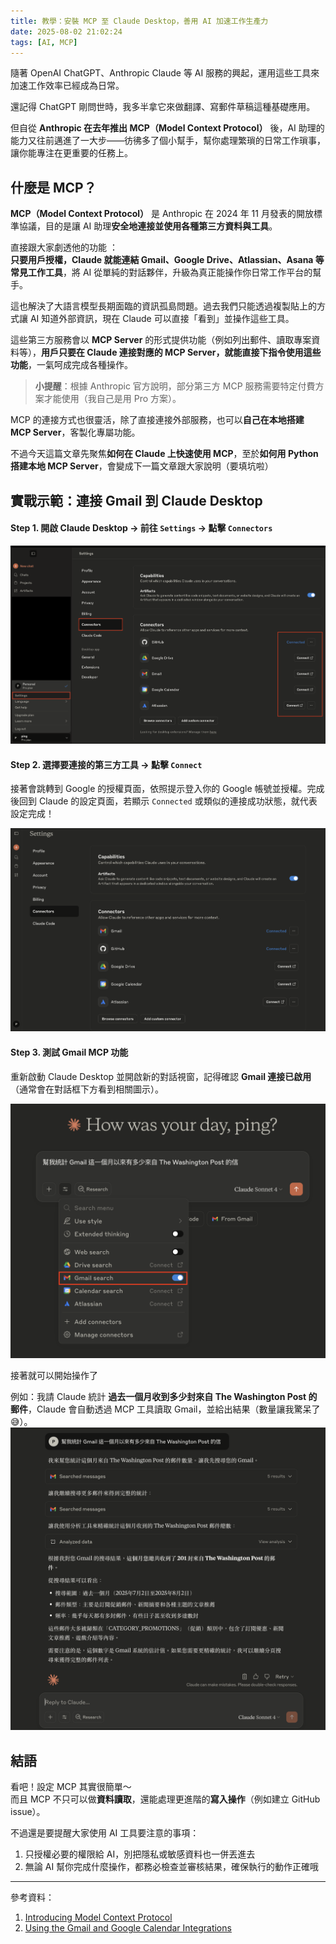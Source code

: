 ```yaml
---
title: 教學：安裝 MCP 至 Claude Desktop，善用 AI 加速工作生產力
date: 2025-08-02 21:02:24
tags: [AI, MCP]
---
```


隨著 OpenAI ChatGPT、Anthropic Claude 等 AI 服務的興起，運用這些工具來加速工作效率已經成為日常。  

還記得 ChatGPT 剛問世時，我多半拿它來做翻譯、寫郵件草稿這種基礎應用。

但自從 **Anthropic 在去年推出 MCP（Model Context Protocol）** 後，AI 助理的能力又往前邁進了一大步——彷彿多了個小幫手，幫你處理繁瑣的日常工作瑣事，讓你能專注在更重要的任務上。


## 什麼是 MCP？
**MCP（Model Context Protocol）** 是 Anthropic 在 2024 年 11 月發表的開放標準協議，目的是讓 AI 助理**安全地連接並使用各種第三方資料與工具**。  

直接跟大家劇透他的功能 ：  
**只要用戶授權，Claude 就能連結 Gmail、Google Drive、Atlassian、Asana 等常見工作工具**，將 AI 從單純的對話夥伴，升級為真正能操作你日常工作平台的幫手。

這也解決了大語言模型長期面臨的資訊孤島問題。過去我們只能透過複製貼上的方式讓 AI 知道外部資訊，現在 Claude 可以直接「看到」並操作這些工具。

這些第三方服務會以 **MCP Server** 的形式提供功能（例如列出郵件、讀取專案資料等），**用戶只要在 Claude 連接對應的 MCP Server，就能直接下指令使用這些功能**，一氣呵成完成各種操作。

> **小提醒**：根據 Anthropic 官方說明，部分第三方 MCP 服務需要特定付費方案才能使用（我自己是用 Pro 方案）。

MCP 的連接方式也很靈活，除了直接連接外部服務，也可以**自己在本地搭建 MCP Server**，客製化專屬功能。

不過今天這篇文章先聚焦**如何在 Claude 上快速使用 MCP**，至於**如何用 Python 搭建本地 MCP Server**，會變成下一篇文章跟大家說明（要填坑啦）



## 實戰示範：連接 Gmail 到 Claude Desktop

#### Step 1. 開啟 Claude Desktop → 前往 `Settings` → 點擊 `Connectors`
![Claude 設定頁面](../img/claude.png)

#### Step 2. 選擇要連接的第三方工具 → 點擊 `Connect`

接著會跳轉到 Google 的授權頁面，依照提示登入你的 Google 帳號並授權。完成後回到 Claude 的設定頁面，若顯示 `Connected` 或類似的連接成功狀態，就代表設定完成！

![Claude 連接成功](../img/mcp-connected.png)

#### Step 3. 測試 Gmail MCP 功能

重新啟動 Claude Desktop 並開啟新的對話視窗，記得確認 **Gmail 連接已啟用**（通常會在對話框下方看到相關圖示）。

![](../img/mcp-chat.png)

接著就可以開始操作了

例如：我請 Claude 統計 **過去一個月收到多少封來自 The Washington Post 的郵件**，Claude 會自動透過 MCP 工具讀取 Gmail，並給出結果（數量讓我驚呆了 😅）。
![](../img/mcp-results.png)



## 結語
看吧！設定 MCP 其實很簡單～  
而且 MCP 不只可以做**資料讀取**，還能處理更進階的**寫入操作**（例如建立 GitHub issue）。  


不過還是要提醒大家使用 AI 工具要注意的事項：
1. 只授權必要的權限給 AI，別把隱私或敏感資料也一併丟進去
2. 無論 AI 幫你完成什麼操作，都務必檢查並審核結果，確保執行的動作正確哦

---

參考資料：
1. [Introducing Model Context Protocol](https://www.anthropic.com/news/model-context-protocol)  
2. [Using the Gmail and Google Calendar Integrations](https://support.anthropic.com/en/articles/11088742-using-the-gmail-and-google-calendar-integrations)

